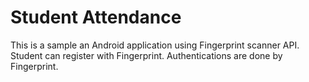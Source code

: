 # Student Attendance

This is a sample an Android application using Fingerprint scanner API.  Student can register with Fingerprint.  Authentications are done by Fingerprint.

